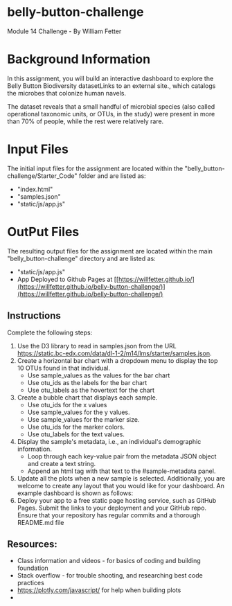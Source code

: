 # belly-button-challenge
 Module 14 Challenge - By William Fetter

# Background Information
In this assignment, you will build an interactive dashboard to explore the Belly Button Biodiversity datasetLinks to an external site., which catalogs the microbes that colonize human navels.

The dataset reveals that a small handful of microbial species (also called operational taxonomic units, or OTUs, in the study) were present in more than 70% of people, while the rest were relatively rare.

# Input Files
The initial input files for the assignment are located within the "belly_button-challenge/Starter_Code" folder and are listed as:
- "index.html"
- "samples.json"
- "static/js/app.js"

# OutPut Files
The resulting output files for the assignment are located within the main "belly_button-challenge" directory and are listed as:
- "static/js/app.js"
- App Deployed to Github Pages at [[https://willfetter.github.io/](https://willfetter.github.io/belly-button-challenge/)](https://willfetter.github.io/belly-button-challenge/)
  
## Instructions
Complete the following steps:
1. Use the D3 library to read in samples.json from the URL https://static.bc-edx.com/data/dl-1-2/m14/lms/starter/samples.json.
2. Create a horizontal bar chart with a dropdown menu to display the top 10 OTUs found in that individual.
     - Use sample_values as the values for the bar chart
     - Use otu_ids as the labels for the bar chart
     - Use otu_labels as the hovertext for the chart
3. Create a bubble chart that displays each sample.
     - Use otu_ids for the x values
     - Use sample_values for the y values.
     - Use sample_values for the marker size.
     - Use otu_ids for the marker colors.
     - Use otu_labels for the text values.
4. Display the sample's metadata, i.e., an individual's demographic information.
     - Loop through each key-value pair from the metadata JSON object and create a text string.
     - Append an html tag with that text to the #sample-metadata panel.
5. Update all the plots when a new sample is selected. Additionally, you are welcome to create any layout that you would like for your dashboard. An example dashboard is shown as follows:
6. Deploy your app to a free static page hosting service, such as GitHub Pages. Submit the links to your deployment and your GitHub repo. Ensure that your repository has regular commits and a thorough README.md file

## Resources:
 - Class information and videos - for basics of coding and building foundation
 - Stack overflow - for trouble shooting, and researching best code practices
 - https://plotly.com/javascript/ for help when building plots
 - 
